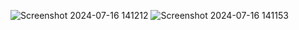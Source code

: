 
![Screenshot 2024-07-16 141212](https://github.com/user-attachments/assets/44a9f64e-3142-4ef9-8f7f-df35cdbc1a3a)
![Screenshot 2024-07-16 141153](https://github.com/user-attachments/assets/0d006694-35ad-4269-b64d-d2b097be8e73)
